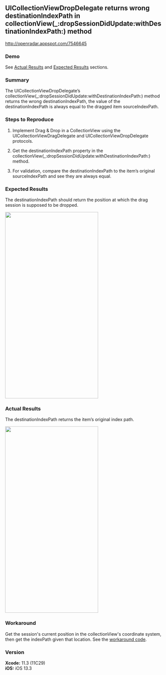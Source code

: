 ## UICollectionViewDropDelegate returns wrong destinationIndexPath in collectionView(_:dropSessionDidUpdate:withDestinationIndexPath:) method

http://openradar.appspot.com/7546645

### Demo

See [Actual Results](#Actual-Results) and [Expected Results](#Expected-Results) sections.

### Summary
The UICollectionViewDropDelegate’s collectionView(_:dropSessionDidUpdate:withDestinationIndexPath:) method returns the wrong destinationIndexPath, the value of the destinationIndexPath is always equal to the dragged item sourceIndexPath.

### Steps to Reproduce
1. Implement Drag & Drop in a CollectionView using the UICollectionViewDragDelegate and UICollectionViewDropDelegate protocols.

2. Get the  destinationIndexPath  property in the collectionView(_:dropSessionDidUpdate:withDestinationIndexPath:) method.

3. For validation, compare the destinationIndexPath to the item’s original sourceIndexPath and see they are always equal.

### Expected Results
The destinationIndexPath should return the position at which the drag session is supposed to be dropped. 

<img src="WorkaroundToWrongDestinationIndexPath.mov" width="300" height="600">

### Actual Results
The destinationIndexPath returns the item’s original index path.

<img src="WrongDestinationIndexPath.mov" width="300" height="600">

### Workaround

Get the session's current position in the collectionView's coordinate system, then get the indexPath given that location.
See the [workaround code](https://github.com/JhonnyBillM/file-a-radar/blob/48d1d9635a502f598aa94137710b97ef452b45f3/FB7546645%20-%20Wrong%20dropping%20destination/CollectionViewWrongDroppingLocation/WrongDroppingLocation/DeviceViewController.swift#L133). 

### Version
**Xcode:** 11.3 (11C29)   
**iOS:** iOS 13.3
